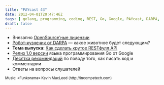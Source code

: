 ```yaml
---
title: "PAYcast 43"
date: 2012-04-01T20:47:46Z
tags: [ golang, programming, coding, REST, Go, Google, PAYcast, DARPA, OpenSource, API ]
draft: false
---
```

<ul>
<li>Внезапно <a href="http://e1ven.com/2012/03/21/comparison-of-open-source-licenses/" target="_blank">OpenSource&#8217;ные лицензии</a></li>
<li><a href="http://habrahabr.ru/post/140850/" target="_blank">Робот-кузнечик от DARPA</a> &#8212; какое животное будет следующим?</li>
<li><strong>Тема выпуска</strong>: <a href="http://blog.apigee.com/detail/slides_for_restful_api_design_second_edition_webinar/" target="_blank">Как сделать крутое RESTфулл API</a></li>
<li><a href="http://blog.golang.org/2012/03/go-version-1-is-released.htmla" target="_blank">Релиз 1.0 версии</a> языка программирования Go от Google</li>
<li><a href="http://dotnet.dzone.com/articles/10-best-practices-code-0" target="_blank">Десятка рекомендаций</a> по поводу того, как писать код и комментарии</li>
<li>Ответы на вопросы слушателей</li>
</ul>
<p><small>Music: &#171;Funkorama&#187; Kevin MacLeod (http://incompetech.com)</small></p>

     